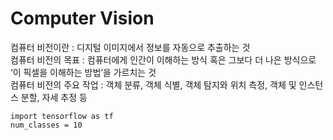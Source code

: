 # Computer Vision

컴퓨터 비전이란 : 디지털 이미지에서 정보를 자동으로 추출하는 것   
컴퓨터 비전의 목표 : 컴퓨터에게 인간이 이해하는 방식 혹은 그보다 더 나은 방식으로 ‘이 픽셀을 이해하는 방법’을 가르치는 것   
컴퓨터 비전의 주요 작업 : 객체 분류, 객체 식별, 객체 탐지와 위치 측정, 객체 및 인스턴스 분할, 자세 추정 등   

```
import tensorflow as tf
num_classes = 10
```
